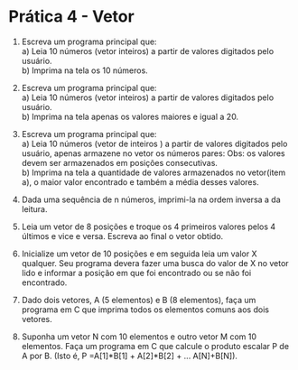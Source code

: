 # Prática 4 - Vetor

01. Escreva um programa principal que: <br>
a) Leia 10 números (vetor inteiros) a partir de valores digitados pelo usuário. <br>
b) Imprima na tela os 10 números.<br>

02. Escreva um programa principal que: <br>
a) Leia 10 números (vetor inteiros) a partir de valores digitados pelo usuário. <br>
b) Imprima na tela apenas os valores maiores e igual a 20. <br>

03. Escreva um programa principal que: <br> 
a) Leia 10 números (vetor de inteiros ) a partir de valores digitados pelo usuário, apenas armazene no
vetor os números pares: Obs: os valores devem ser armazenados em posições consecutivas. <br>
b) Imprima na tela a quantidade de valores armazenados no vetor(item a), o maior valor encontrado e
também a média desses valores. <br>

04. Dada uma sequência de n números, imprimi-la na ordem inversa a da leitura. <br>

05. Leia um vetor de 8 posições e troque os 4 primeiros valores pelos 4 últimos e vice e versa. Escreva ao
final o vetor obtido. <br>

06. Inicialize um vetor de 10 posições e em seguida leia um valor X qualquer. Seu programa devera fazer
uma busca do valor de X no vetor lido e informar a posição em que foi encontrado ou se não foi
encontrado. <br>

07. Dado dois vetores, A (5 elementos) e B (8 elementos), faça um programa em C que imprima todos os
elementos comuns aos dois vetores. <br>


8. Suponha um vetor N com 10 elementos e outro vetor M com 10 elementos. Faça um programa em C que
calcule o produto escalar P de A por B. (Isto é, P =A[1]*B[1] + A[2]*B[2] + ... A[N]+B[N]).
